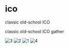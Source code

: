 # ico
classic old-school ICO

classic old-school ICO gather


![3](https://github.com/user-attachments/assets/dd4d0f0c-5a9c-4d5a-a962-39f377eb2b84)
![2](https://github.com/user-attachments/assets/a2d68118-94af-4ff2-97f1-74f7644142a5)
![1](https://github.com/user-attachments/assets/34baffe6-f246-48e4-a134-d753aec5fe4c)
![4](https://github.com/user-attachments/assets/405a68d7-812a-4f92-88af-368846330f44)
